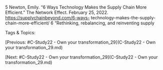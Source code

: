 5  Newton, Emily. “6 Ways Technology Makes the Supply 
Chain More Efficient.” The Network Effect. February 
25, 2022. https://supplychainbeyond.com/6-ways-
technology-makes-the-supply-chain-more-efficient/ 
6  “Rethinking, rebalancing, and reinventing supply 

   Tags & Topics:
   

[Previous: #C-Study22 - Own your transformation_29](C-Study22 - Own your transformation_29.md)

[Next: #C-Study22 - Own your transformation_29](C-Study22 - Own your transformation_29.md)